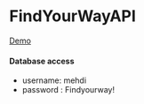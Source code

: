 # FindYourWayAPI
[Demo](https://findyourwayapi.azurewebsites.net/)


#### Database access
* username: mehdi
* password : Findyourway!
